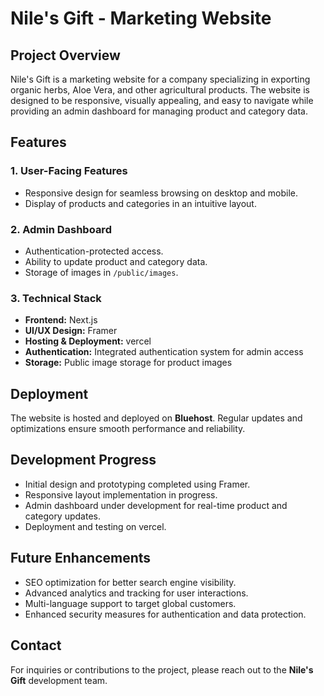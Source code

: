 # Nile's Gift - Marketing Website

## Project Overview
Nile's Gift is a marketing website for a company specializing in exporting organic herbs, Aloe Vera, and other agricultural products. The website is designed to be responsive, visually appealing, and easy to navigate while providing an admin dashboard for managing product and category data.

## Features
### 1. **User-Facing Features**
- Responsive design for seamless browsing on desktop and mobile.
- Display of products and categories in an intuitive layout.

### 2. **Admin Dashboard**
- Authentication-protected access.
- Ability to update product and category data.
- Storage of images in `/public/images`.

### 3. **Technical Stack**
- **Frontend:** Next.js
- **UI/UX Design:** Framer
- **Hosting & Deployment:** vercel
- **Authentication:** Integrated authentication system for admin access
- **Storage:** Public image storage for product images

## Deployment
The website is hosted and deployed on **Bluehost**. Regular updates and optimizations ensure smooth performance and reliability.

## Development Progress
- Initial design and prototyping completed using Framer.
- Responsive layout implementation in progress.
- Admin dashboard under development for real-time product and category updates.
- Deployment and testing on vercel.

## Future Enhancements
- SEO optimization for better search engine visibility.
- Advanced analytics and tracking for user interactions.
- Multi-language support to target global customers.
- Enhanced security measures for authentication and data protection.

## Contact
For inquiries or contributions to the project, please reach out to the **Nile's Gift** development team.

